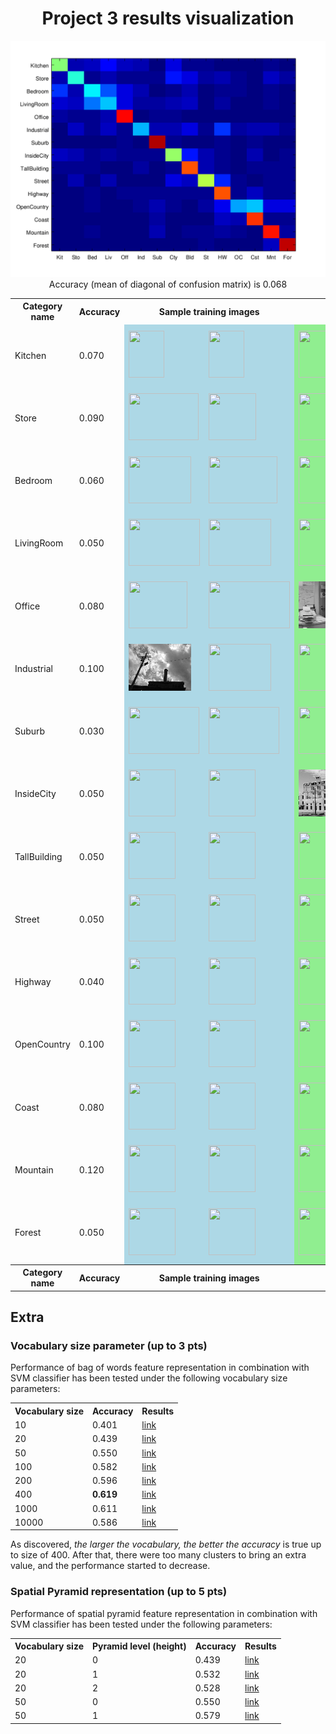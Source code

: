 <center>
<h1>Project 3 results visualization</h1>
<img src="confusion_matrix.png">

<br>
Accuracy (mean of diagonal of confusion matrix) is 0.068
<p>

<table border=0 cellpadding=4 cellspacing=1>
<tr>
<th>Category name</th>
<th>Accuracy</th>
<th colspan=2>Sample training images</th>
<th colspan=2>Sample true positives</th>
<th colspan=2>False positives with true label</th>
<th colspan=2>False negatives with wrong predicted label</th>
</tr>
<tr>
<td>Kitchen</td>
<td>0.070</td>
<td bgcolor=LightBlue><img src="thumbnails/Kitchen_image_0172.jpg" width=57 height=75></td>
<td bgcolor=LightBlue><img src="thumbnails/Kitchen_image_0039.jpg" width=57 height=75></td>
<td bgcolor=LightGreen><img src="thumbnails/Kitchen_image_0098.jpg" width=68 height=75></td>
<td bgcolor=LightGreen><img src="thumbnails/Kitchen_image_0071.jpg" width=100 height=75></td>
<td bgcolor=LightCoral><img src="thumbnails/InsideCity_image_0004.jpg" width=75 height=75><br><small>InsideCity</small></td>
<td bgcolor=LightCoral><img src="thumbnails/Store_image_0138.jpg" width=100 height=75><br><small>Store</small></td>
<td bgcolor=#FFBB55><img src="thumbnails/Kitchen_image_0190.jpg" width=57 height=75><br><small>TallBuilding</small></td>
<td bgcolor=#FFBB55><img src="thumbnails/Kitchen_image_0042.jpg" width=57 height=75><br><small>LivingRoom</small></td>
</tr>
<tr>
<td>Store</td>
<td>0.090</td>
<td bgcolor=LightBlue><img src="thumbnails/Store_image_0131.jpg" width=112 height=75></td>
<td bgcolor=LightBlue><img src="thumbnails/Store_image_0142.jpg" width=76 height=75></td>
<td bgcolor=LightGreen><img src="thumbnails/Store_image_0014.jpg" width=44 height=75></td>
<td bgcolor=LightGreen><img src="thumbnails/Store_image_0122.jpg" width=74 height=75></td>
<td bgcolor=LightCoral><img src="thumbnails/Coast_image_0014.jpg" width=75 height=75><br><small>Coast</small></td>
<td bgcolor=LightCoral><img src="thumbnails/LivingRoom_image_0126.jpg" width=57 height=75><br><small>LivingRoom</small></td>
<td bgcolor=#FFBB55><img src="thumbnails/Store_image_0052.jpg" width=100 height=75><br><small>OpenCountry</small></td>
<td bgcolor=#FFBB55><img src="thumbnails/Store_image_0009.jpg" width=100 height=75><br><small>Highway</small></td>
</tr>
<tr>
<td>Bedroom</td>
<td>0.060</td>
<td bgcolor=LightBlue><img src="thumbnails/Bedroom_image_0216.jpg" width=100 height=75></td>
<td bgcolor=LightBlue><img src="thumbnails/Bedroom_image_0105.jpg" width=110 height=75></td>
<td bgcolor=LightGreen><img src="thumbnails/Bedroom_image_0176.jpg" width=57 height=75></td>
<td bgcolor=LightGreen><img src="thumbnails/Bedroom_image_0095.jpg" width=101 height=75></td>
<td bgcolor=LightCoral><img src="thumbnails/Kitchen_image_0051.jpg" width=100 height=75><br><small>Kitchen</small></td>
<td bgcolor=LightCoral><img src="thumbnails/Mountain_image_0097.jpg" width=75 height=75><br><small>Mountain</small></td>
<td bgcolor=#FFBB55><img src="thumbnails/Bedroom_image_0158.jpg" width=100 height=75><br><small>Coast</small></td>
<td bgcolor=#FFBB55><img src="thumbnails/Bedroom_image_0049.jpg" width=101 height=75><br><small>Industrial</small></td>
</tr>
<tr>
<td>LivingRoom</td>
<td>0.050</td>
<td bgcolor=LightBlue><img src="thumbnails/LivingRoom_image_0075.jpg" width=114 height=75></td>
<td bgcolor=LightBlue><img src="thumbnails/LivingRoom_image_0192.jpg" width=100 height=75></td>
<td bgcolor=LightGreen><img src="thumbnails/LivingRoom_image_0062.jpg" width=100 height=75></td>
<td bgcolor=LightGreen><img src="thumbnails/LivingRoom_image_0008.jpg" width=100 height=75></td>
<td bgcolor=LightCoral><img src="thumbnails/Office_image_0100.jpg" width=134 height=75><br><small>Office</small></td>
<td bgcolor=LightCoral><img src="thumbnails/Office_image_0174.jpg" width=117 height=75><br><small>Office</small></td>
<td bgcolor=#FFBB55><img src="thumbnails/LivingRoom_image_0003.jpg" width=114 height=75><br><small>Kitchen</small></td>
<td bgcolor=#FFBB55><img src="thumbnails/LivingRoom_image_0102.jpg" width=113 height=75><br><small>Mountain</small></td>
</tr>
<tr>
<td>Office</td>
<td>0.080</td>
<td bgcolor=LightBlue><img src="thumbnails/Office_image_0189.jpg" width=94 height=75></td>
<td bgcolor=LightBlue><img src="thumbnails/Office_image_0056.jpg" width=130 height=75></td>
<td bgcolor=LightGreen><img src="thumbnails/Office_image_0120.jpg" width=116 height=75></td>
<td bgcolor=LightGreen><img src="thumbnails/Office_image_0179.jpg" width=103 height=75></td>
<td bgcolor=LightCoral><img src="thumbnails/Street_image_0128.jpg" width=75 height=75><br><small>Street</small></td>
<td bgcolor=LightCoral><img src="thumbnails/TallBuilding_image_0078.jpg" width=75 height=75><br><small>TallBuilding</small></td>
<td bgcolor=#FFBB55><img src="thumbnails/Office_image_0003.jpg" width=115 height=75><br><small>Coast</small></td>
<td bgcolor=#FFBB55><img src="thumbnails/Office_image_0029.jpg" width=102 height=75><br><small>Kitchen</small></td>
</tr>
<tr>
<td>Industrial</td>
<td>0.100</td>
<td bgcolor=LightBlue><img src="thumbnails/Industrial_image_0136.jpg" width=100 height=75></td>
<td bgcolor=LightBlue><img src="thumbnails/Industrial_image_0212.jpg" width=100 height=75></td>
<td bgcolor=LightGreen><img src="thumbnails/Industrial_image_0052.jpg" width=105 height=75></td>
<td bgcolor=LightGreen><img src="thumbnails/Industrial_image_0116.jpg" width=126 height=75></td>
<td bgcolor=LightCoral><img src="thumbnails/Street_image_0094.jpg" width=75 height=75><br><small>Street</small></td>
<td bgcolor=LightCoral><img src="thumbnails/Store_image_0027.jpg" width=100 height=75><br><small>Store</small></td>
<td bgcolor=#FFBB55><img src="thumbnails/Industrial_image_0028.jpg" width=114 height=75><br><small>Highway</small></td>
<td bgcolor=#FFBB55><img src="thumbnails/Industrial_image_0059.jpg" width=111 height=75><br><small>Store</small></td>
</tr>
<tr>
<td>Suburb</td>
<td>0.030</td>
<td bgcolor=LightBlue><img src="thumbnails/Suburb_image_0010.jpg" width=113 height=75></td>
<td bgcolor=LightBlue><img src="thumbnails/Suburb_image_0097.jpg" width=113 height=75></td>
<td bgcolor=LightGreen><img src="thumbnails/Suburb_image_0015.jpg" width=113 height=75></td>
<td bgcolor=LightGreen><img src="thumbnails/Suburb_image_0172.jpg" width=113 height=75></td>
<td bgcolor=LightCoral><img src="thumbnails/Bedroom_image_0084.jpg" width=107 height=75><br><small>Bedroom</small></td>
<td bgcolor=LightCoral><img src="thumbnails/Forest_image_0046.jpg" width=75 height=75><br><small>Forest</small></td>
<td bgcolor=#FFBB55><img src="thumbnails/Suburb_image_0101.jpg" width=113 height=75><br><small>Forest</small></td>
<td bgcolor=#FFBB55><img src="thumbnails/Suburb_image_0023.jpg" width=113 height=75><br><small>Highway</small></td>
</tr>
<tr>
<td>InsideCity</td>
<td>0.050</td>
<td bgcolor=LightBlue><img src="thumbnails/InsideCity_image_0101.jpg" width=75 height=75></td>
<td bgcolor=LightBlue><img src="thumbnails/InsideCity_image_0281.jpg" width=75 height=75></td>
<td bgcolor=LightGreen><img src="thumbnails/InsideCity_image_0132.jpg" width=75 height=75></td>
<td bgcolor=LightGreen><img src="thumbnails/InsideCity_image_0100.jpg" width=75 height=75></td>
<td bgcolor=LightCoral><img src="thumbnails/Coast_image_0023.jpg" width=75 height=75><br><small>Coast</small></td>
<td bgcolor=LightCoral><img src="thumbnails/Store_image_0053.jpg" width=57 height=75><br><small>Store</small></td>
<td bgcolor=#FFBB55><img src="thumbnails/InsideCity_image_0130.jpg" width=75 height=75><br><small>Forest</small></td>
<td bgcolor=#FFBB55><img src="thumbnails/InsideCity_image_0029.jpg" width=75 height=75><br><small>Bedroom</small></td>
</tr>
<tr>
<td>TallBuilding</td>
<td>0.050</td>
<td bgcolor=LightBlue><img src="thumbnails/TallBuilding_image_0060.jpg" width=75 height=75></td>
<td bgcolor=LightBlue><img src="thumbnails/TallBuilding_image_0258.jpg" width=75 height=75></td>
<td bgcolor=LightGreen><img src="thumbnails/TallBuilding_image_0043.jpg" width=75 height=75></td>
<td bgcolor=LightGreen><img src="thumbnails/TallBuilding_image_0038.jpg" width=75 height=75></td>
<td bgcolor=LightCoral><img src="thumbnails/Suburb_image_0070.jpg" width=113 height=75><br><small>Suburb</small></td>
<td bgcolor=LightCoral><img src="thumbnails/InsideCity_image_0024.jpg" width=75 height=75><br><small>InsideCity</small></td>
<td bgcolor=#FFBB55><img src="thumbnails/TallBuilding_image_0075.jpg" width=75 height=75><br><small>Store</small></td>
<td bgcolor=#FFBB55><img src="thumbnails/TallBuilding_image_0070.jpg" width=75 height=75><br><small>Suburb</small></td>
</tr>
<tr>
<td>Street</td>
<td>0.050</td>
<td bgcolor=LightBlue><img src="thumbnails/Street_image_0209.jpg" width=75 height=75></td>
<td bgcolor=LightBlue><img src="thumbnails/Street_image_0123.jpg" width=75 height=75></td>
<td bgcolor=LightGreen><img src="thumbnails/Street_image_0078.jpg" width=75 height=75></td>
<td bgcolor=LightGreen><img src="thumbnails/Street_image_0047.jpg" width=75 height=75></td>
<td bgcolor=LightCoral><img src="thumbnails/Highway_image_0002.jpg" width=75 height=75><br><small>Highway</small></td>
<td bgcolor=LightCoral><img src="thumbnails/Bedroom_image_0059.jpg" width=110 height=75><br><small>Bedroom</small></td>
<td bgcolor=#FFBB55><img src="thumbnails/Street_image_0034.jpg" width=75 height=75><br><small>LivingRoom</small></td>
<td bgcolor=#FFBB55><img src="thumbnails/Street_image_0086.jpg" width=75 height=75><br><small>TallBuilding</small></td>
</tr>
<tr>
<td>Highway</td>
<td>0.040</td>
<td bgcolor=LightBlue><img src="thumbnails/Highway_image_0209.jpg" width=75 height=75></td>
<td bgcolor=LightBlue><img src="thumbnails/Highway_image_0145.jpg" width=75 height=75></td>
<td bgcolor=LightGreen><img src="thumbnails/Highway_image_0062.jpg" width=75 height=75></td>
<td bgcolor=LightGreen><img src="thumbnails/Highway_image_0052.jpg" width=75 height=75></td>
<td bgcolor=LightCoral><img src="thumbnails/TallBuilding_image_0096.jpg" width=75 height=75><br><small>TallBuilding</small></td>
<td bgcolor=LightCoral><img src="thumbnails/Kitchen_image_0028.jpg" width=57 height=75><br><small>Kitchen</small></td>
<td bgcolor=#FFBB55><img src="thumbnails/Highway_image_0133.jpg" width=75 height=75><br><small>OpenCountry</small></td>
<td bgcolor=#FFBB55><img src="thumbnails/Highway_image_0070.jpg" width=75 height=75><br><small>Coast</small></td>
</tr>
<tr>
<td>OpenCountry</td>
<td>0.100</td>
<td bgcolor=LightBlue><img src="thumbnails/OpenCountry_image_0367.jpg" width=75 height=75></td>
<td bgcolor=LightBlue><img src="thumbnails/OpenCountry_image_0291.jpg" width=75 height=75></td>
<td bgcolor=LightGreen><img src="thumbnails/OpenCountry_image_0106.jpg" width=75 height=75></td>
<td bgcolor=LightGreen><img src="thumbnails/OpenCountry_image_0015.jpg" width=75 height=75></td>
<td bgcolor=LightCoral><img src="thumbnails/Forest_image_0018.jpg" width=75 height=75><br><small>Forest</small></td>
<td bgcolor=LightCoral><img src="thumbnails/Bedroom_image_0122.jpg" width=101 height=75><br><small>Bedroom</small></td>
<td bgcolor=#FFBB55><img src="thumbnails/OpenCountry_image_0125.jpg" width=75 height=75><br><small>Highway</small></td>
<td bgcolor=#FFBB55><img src="thumbnails/OpenCountry_image_0080.jpg" width=75 height=75><br><small>Street</small></td>
</tr>
<tr>
<td>Coast</td>
<td>0.080</td>
<td bgcolor=LightBlue><img src="thumbnails/Coast_image_0290.jpg" width=75 height=75></td>
<td bgcolor=LightBlue><img src="thumbnails/Coast_image_0354.jpg" width=75 height=75></td>
<td bgcolor=LightGreen><img src="thumbnails/Coast_image_0084.jpg" width=75 height=75></td>
<td bgcolor=LightGreen><img src="thumbnails/Coast_image_0105.jpg" width=75 height=75></td>
<td bgcolor=LightCoral><img src="thumbnails/Bedroom_image_0180.jpg" width=78 height=75><br><small>Bedroom</small></td>
<td bgcolor=LightCoral><img src="thumbnails/TallBuilding_image_0123.jpg" width=75 height=75><br><small>TallBuilding</small></td>
<td bgcolor=#FFBB55><img src="thumbnails/Coast_image_0044.jpg" width=75 height=75><br><small>Street</small></td>
<td bgcolor=#FFBB55><img src="thumbnails/Coast_image_0074.jpg" width=75 height=75><br><small>Street</small></td>
</tr>
<tr>
<td>Mountain</td>
<td>0.120</td>
<td bgcolor=LightBlue><img src="thumbnails/Mountain_image_0208.jpg" width=75 height=75></td>
<td bgcolor=LightBlue><img src="thumbnails/Mountain_image_0102.jpg" width=75 height=75></td>
<td bgcolor=LightGreen><img src="thumbnails/Mountain_image_0079.jpg" width=75 height=75></td>
<td bgcolor=LightGreen><img src="thumbnails/Mountain_image_0077.jpg" width=75 height=75></td>
<td bgcolor=LightCoral><img src="thumbnails/Street_image_0026.jpg" width=75 height=75><br><small>Street</small></td>
<td bgcolor=LightCoral><img src="thumbnails/Coast_image_0083.jpg" width=75 height=75><br><small>Coast</small></td>
<td bgcolor=#FFBB55><img src="thumbnails/Mountain_image_0045.jpg" width=75 height=75><br><small>Bedroom</small></td>
<td bgcolor=#FFBB55><img src="thumbnails/Mountain_image_0023.jpg" width=75 height=75><br><small>Street</small></td>
</tr>
<tr>
<td>Forest</td>
<td>0.050</td>
<td bgcolor=LightBlue><img src="thumbnails/Forest_image_0309.jpg" width=75 height=75></td>
<td bgcolor=LightBlue><img src="thumbnails/Forest_image_0193.jpg" width=75 height=75></td>
<td bgcolor=LightGreen><img src="thumbnails/Forest_image_0080.jpg" width=75 height=75></td>
<td bgcolor=LightGreen><img src="thumbnails/Forest_image_0118.jpg" width=75 height=75></td>
<td bgcolor=LightCoral><img src="thumbnails/Bedroom_image_0066.jpg" width=100 height=75><br><small>Bedroom</small></td>
<td bgcolor=LightCoral><img src="thumbnails/Coast_image_0089.jpg" width=75 height=75><br><small>Coast</small></td>
<td bgcolor=#FFBB55><img src="thumbnails/Forest_image_0101.jpg" width=75 height=75><br><small>Coast</small></td>
<td bgcolor=#FFBB55><img src="thumbnails/Forest_image_0088.jpg" width=75 height=75><br><small>OpenCountry</small></td>
</tr>
<tr>
<th>Category name</th>
<th>Accuracy</th>
<th colspan=2>Sample training images</th>
<th colspan=2>Sample true positives</th>
<th colspan=2>False positives with true label</th>
<th colspan=2>False negatives with wrong predicted label</th>
</tr>
</table>
</center>


<h2>Extra</h2>
<h3>Vocabulary size parameter (up to 3 pts)</h3>
Performance of bag of words feature representation in combination with SVM classifier has been tested under the following vocabulary size parameters:

<table border=0 cellpadding=4 cellspacing=1>
<tr>
<th>Vocabulary size</th>
<th>Accuracy</th>
<th>Results</th>
</tr>
<tr>
<td>10</td>
<td>0.401</td>
<td><a href="../results_vocab10/index.md">link</a></td>
</tr>
<tr>
<td>20</td>
<td>0.439</td>
<td><a href="../results_vocab20/index.md">link</a></td>
</tr>
<tr>
<td>50</td>
<td>0.550</td>
<td><a href="../results_vocab50/index.md">link</a></td>
</tr>
<tr>
<td>100</td>
<td>0.582</td>
<td><a href="../results_vocab100/index.md">link</a></td>
</tr>
<tr>
<td>200</td>
<td>0.596</td>
<td><a href="../results_vocab200/index.md">link</a></td>
</tr>
<tr>
<td>400</td>
<td><b>0.619</b></td>
<td><a href="../results_vocab400/index.md">link</a></td>
</tr>
<tr>
<td>1000</td>
<td>0.611</td>
<td><a href="../results_vocab1000/index.md">link</a></td>
</tr>
<tr>
<td>10000</td>
<td>0.586</td>
<td><a href="../results_vocab10000/index.md">link</a></td>
</tr>
</table>

As discovered, <i>the larger the vocabulary, the better the accuracy</i> is true up to size of 400. After that, there were too many clusters to bring an extra value, and the performance started to decrease.
<h3>Spatial Pyramid representation (up to 5 pts)</h3>
Performance of spatial pyramid feature representation in combination with SVM classifier has been tested under the following parameters:

<table border=0 cellpadding=4 cellspacing=1>
<tr>
<th>Vocabulary size</th>
<th>Pyramid level (height)</th>
<th>Accuracy</th>
<th>Results</th>
</tr>
<tr>
<td>20</td>
<td>0</td>
<td>0.439</td>
<td><a href="../results_vocab20/index.md">link</a></td>
</tr>
<tr>
<td>20</td>
<td>1</td>
<td>0.532</td>
<td><a href="../results_l1_vocab20/index.md">link</a></td>
</tr>
<tr>
<td>20</td>
<td>2</td>
<td>0.528</td>
<td><a href="../results_l2_vocab20/index.md">link</a></td>
</tr>
<tr>
<td>50</td>
<td>0</td>
<td>0.550</td>
<td><a href="../results_vocab50/index.md">link</a></td>
</tr>
<tr>
<td>50</td>
<td>1</td>
<td>0.579</td>
<td><a href="../results_l1_vocab50/index.md">link</a></td>
</tr>
</table>

